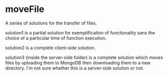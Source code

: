 # moveFile
A series of solutions for the transfer of files.

solution1 is a partial solution for exemplification of functionality sans the choice of a particular time of function execution.

solution2 is a complete client-side solution.

solution3 (inside the server-side folder) is a complete solution which moves files by uploading them to MongoDB then downloading them to a new directory. I'm not sure whether this is a server-side solution or not.
